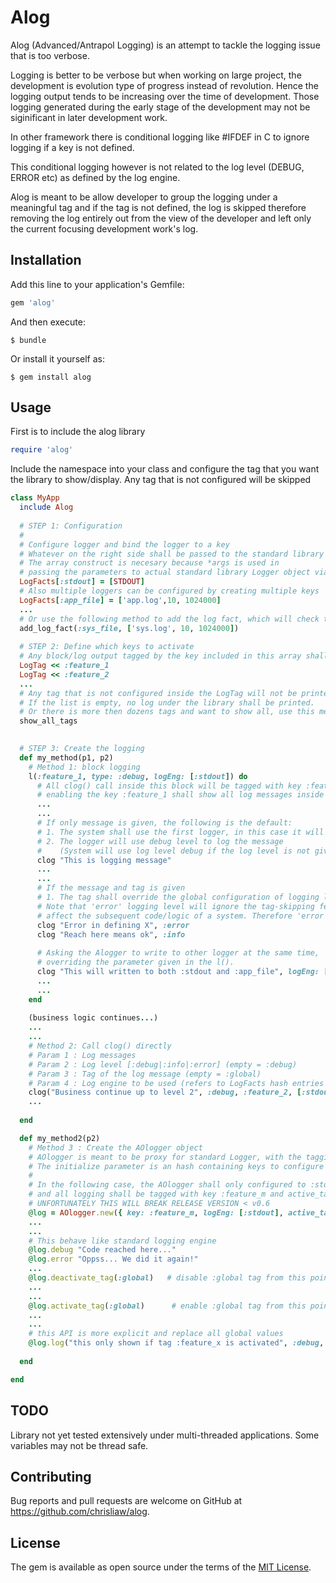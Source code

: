 # Alog

Alog (Advanced/Antrapol Logging) is an attempt to tackle the logging issue that is too verbose. 

Logging is better to be verbose but when working on large project, the development is evolution type of progress instead of revolution. Hence the logging output tends to be increasing over the time of development. Those logging generated during the early stage of the development may not be siginificant in later development work. 

In other framework there is conditional logging like #IFDEF in C to ignore logging if a key is not defined. 

This conditional logging however is not related to the log level (DEBUG, ERROR etc) as defined by the log engine.

Alog is meant to be allow developer to group the logging under a meaningful tag and if the tag is not defined, the log is skipped therefore removing the log entirely out from the view of the developer and left only the current focusing development work's log.

## Installation

Add this line to your application's Gemfile:

```ruby
gem 'alog'
```

And then execute:

    $ bundle

Or install it yourself as:

    $ gem install alog

## Usage

First is to include the alog library
```ruby
require 'alog'
```

Include the namespace into your class and configure the tag that you want the library to show/display. 
Any tag that is not configured will be skipped

```ruby
class MyApp
  include Alog
  
  # STEP 1: Configuration
  #
  # Configure logger and bind the logger to a key
  # Whatever on the right side shall be passed to the standard library Logger object
  # The array construct is necesary because *args is used in 
  # passing the parameters to actual standard library Logger object via new()
  LogFacts[:stdout] = [STDOUT]  
  # Also multiple loggers can be configured by creating multiple keys
  LogFacts[:app_file] = ['app.log',10, 1024000]
  ...
  # Or use the following method to add the log fact, which will check th existing key before adding
  add_log_fact(:sys_file, ['sys.log', 10, 1024000])
  
  # STEP 2: Define which keys to activate
  # Any block/log output tagged by the key included in this array shall be printed
  LogTag << :feature_1
  LogTag << :feature_2
  ...
  # Any tag that is not configured inside the LogTag will not be printed out
  # If the list is empty, no log under the library shall be printed.
  # Or there is more then dozens tags and want to show all, use this method
  show_all_tags

  
  # STEP 3: Create the logging
  def my_method(p1, p2)
    # Method 1: block logging
    l(:feature_1, type: :debug, logEng: [:stdout]) do
      # All clog() call inside this block will be tagged with key :feature_1
      # enabling the key :feature_1 shall show all log messages inside this block or disabling otherwise
      ...
      ...
      # If only message is given, the following is the default:
      # 1. The system shall use the first logger, in this case it will be using logger with key :stdout
      # 2. The logger will use debug level to log the message 
      #    (System will use log level debug if the log level is not given in the l() above via key 'type'.
      clog "This is logging message"
      ...
      ...
      # If the message and tag is given
      # 1. The tag shall override the global configuration of logging level debug (to whatever level given by developer)
      # Note that 'error' logging level will ignore the tag-skipping feature since error conditions (and its messages) will likely 
      # affect the subsequent code/logic of a system. Therefore 'error' will always be printed.
      clog "Error in defining X", :error
      clog "Reach here means ok", :info
      
      # Asking the Alogger to write to other logger at the same time, 
      # overriding the parameter given in the l().
      clog "This will written to both :stdout and :app_file", logEng: [:stdout,:app_file]
      ...
      ...
    end
    
    (business logic continues...)
    ...
    ...
    # Method 2: Call clog() directly
    # Param 1 : Log messages
    # Param 2 : Log level [:debug|:info|:error] (empty = :debug)
    # Param 3 : Tag of the log message (empty = :global)
    # Param 4 : Log engine to be used (refers to LogFacts hash entries above) (empty = first LogFacts key)
    clog("Business continue up to level 2", :debug, :feature_2, [:stdout])
    ...
    
  end

  def my_method2(p2)
    # Method 3 : Create the AOlogger object
    # AOlogger is meant to be proxy for standard Logger, with the tagging and multiple log engines included
    # The initialize parameter is an hash containing keys to configure the tagging and multi logging
    #
    # In the following case, the AOlogger shall only configured to :stdout configuration (refers above) 
    # and all logging shall be tagged with key :feature_m and active_tag is :global and :feature_m
    # UNFORTUNATELY THIS WILL BREAK RELEASE VERSION < v0.6
    @log = AOlogger.new({ key: :feature_m, logEng: [:stdout], active_tag: [:global, :feature_m] })
    ...
    ...
    # This behave like standard logging engine
    @log.debug "Code reached here..."
    @log.error "Oppss... We did it again!"
    ...
    @log.deactivate_tag(:global)   # disable :global tag from this point onwards
    ...
    ...
    @log.activate_tag(:global)      # enable :global tag from this point onwards
    ...
    ...
    # this API is more explicit and replace all global values
    @log.log("this only shown if tag :feature_x is activated", :debug, :feature_x, [:app_file])
    
  end

end
```


## TODO

Library not yet tested extensively under multi-threaded applications. Some variables may not be thread safe.

## Contributing

Bug reports and pull requests are welcome on GitHub at https://github.com/chrisliaw/alog.

## License

The gem is available as open source under the terms of the [MIT License](https://opensource.org/licenses/MIT).

